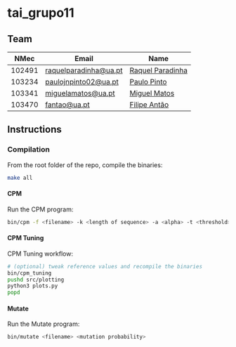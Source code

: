 # tai_grupo11

## Team

| NMec   | Email                 | Name                                                   |
|--------|-----------------------|--------------------------------------------------------|
| 102491 | raquelparadinha@ua.pt | [Raquel Paradinha](https://github.com/raquelparadinha) |
| 103234 | paulojnpinto02@ua.pt  | [Paulo Pinto](https://github.com/Pjnp5)                |
| 103341 | miguelamatos@ua.pt    | [Miguel Matos](https://github.com/mankings)            |
| 103470 | fantao@ua.pt          | [Filipe Antão](https://github.com/fantao)              |

## Instructions

### Compilation 
From the root folder of the repo, compile the binaries:
```bash
make all
```

#### CPM
Run the CPM program:
```bash
bin/cpm -f <filename> -k <length of sequence> -a <alpha> -t <threshold> -w <fallback window size>
```

#### CPM Tuning
CPM Tuning workflow:
```bash
# (optional) tweak reference values and recompile the binaries
bin/cpm_tuning
pushd src/plotting
python3 plots.py
popd
```

#### Mutate
Run the Mutate program:
```bash
bin/mutate <filename> <mutation probability>
```

